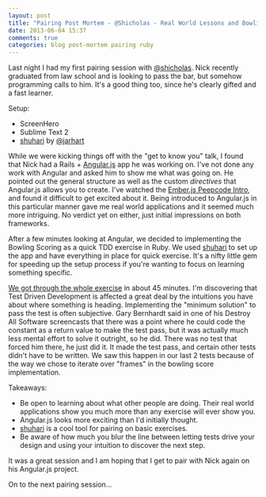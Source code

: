 ```yaml
---
layout: post
title: "Pairing Post Mortem - @Shicholas - Real World Lessons and Bowling"
date: 2013-06-04 15:37
comments: true
categories: blog post-mortem pairing ruby
---
```


Last night I had my first pairing session with [@shicholas](http://twitter.com/shicholas).  Nick recently graduated from law school and is looking to pass the bar, but somehow programming calls to him.  It's a good thing too, since he's clearly gifted and a fast learner.

Setup:

* ScreenHero
* Sublime Text 2
* [shuhari](https://github.com/jarhart/shuhari) by [@jarhart](http://twitter.com/jarhart)

While we were kicking things off with the "get to know you" talk, I found that Nick had a Rails + [Angular.js](http://angularjs.org/) app he was working on.  I've not done any work with Angular and asked him to show me what was going on.  He pointed out the general structure as well as the custom *directives* that Angular.js allows you to create.  I've watched the [Ember.js Peepcode Intro](https://peepcode.com/products/emberjs), and found it difficult to get excited about it.  Being introduced to Angular.js in this particular manner gave me real world applications and it seemed much more intriguing.  No verdict yet on either, just initial impressions on both frameworks.

After a few minutes looking at Angular, we decided to implementing the Bowling Scoring as a quick TDD exercise in Ruby.  We used [shuhari](https://github.com/jarhart/shuhari) to set up the app and have everything in place for quick exercise.  It's a nifty little gem for speeding up the setup process if you're wanting to focus on learning something specific.

[We got through the whole exercise](https://gist.github.com/shicholas/5703467) in about 45 minutes.  I'm discovering that Test Driven Development is affected a great deal by the intuitions you have about where something is heading.  Implementing the "minimum solution" to pass the test is often subjective.  Gary Bernhardt said in one of his Destroy All Software screencasts that there was a point where he could code the constant as a return value to make the test pass, but it was actually much less mental effort to solve it outright, so he did.  There was no test that forced him there, he just did it.  It made the test pass, and certain other tests didn't have to be written.  We saw this happen in our last 2 tests because of the way we chose to iterate over "frames" in the bowling score implementation.

Takeaways:

* Be open to learning about what other people are doing.  Their real world applications show you much more than any exercise will ever show you.
* Angular.js looks more exciting than I'd initially thought.
* [shuhari](https://github.com/jarhart/shuhari) is a cool tool for pairing on basic exercises.
* Be aware of how much you blur the line between letting tests drive your design and using your intuition to discover the next step.

It was a great session and I am hoping that I get to pair with Nick again on his Angular.js project.  

On to the next pairing session...
